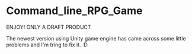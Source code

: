# Command_line_RPG_Game

ENJOY! ONLY A DRAFT PRODUCT

The newest version using Unity game engine has came across some little problems and I'm tring to fix it. 
:D
